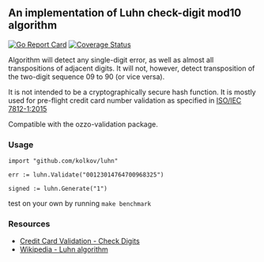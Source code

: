 ## An implementation of Luhn check-digit mod10 algorithm

[![Go Report Card](https://goreportcard.com/badge/github.com/kolkov/luhn)](https://goreportcard.com/report/github.com/kolkov/luhn)
[![Coverage Status](https://coveralls.io/repos/github/kolkov/luhn/badge.svg?branch=master)](https://coveralls.io/github/kolkov/luhn?branch=master)

Algorithm will detect any single-digit error, as well as almost all transpositions of adjacent digits. It will not, however, detect transposition of the two-digit sequence 09 to 90 (or vice versa).

It is not intended to be a cryptographically secure hash function. It is mostly used for pre-flight credit card number validation as specified in [ISO/IEC 7812-1:2015](http://www.iso.org/iso/catalogue_detail?csnumber=66011)

Compatible with the ozzo-validation package.

### Usage ###

```
import "github.com/kolkov/luhn"

err := luhn.Validate("00123014764700968325")

signed := luhn.Generate("1")
```

test on your own by running `make benchmark`

### Resources ###

* [Credit Card Validation - Check Digits](https://web.eecs.umich.edu/~bartlett/credit_card_number.html)
* [Wikipedia - Luhn algorithm](https://en.wikipedia.org/wiki/Luhn_algorithm)
